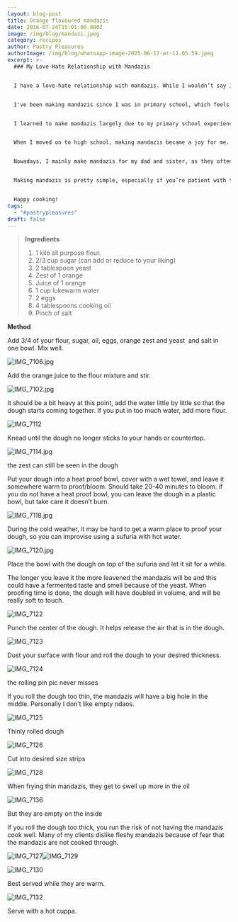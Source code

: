 ```yaml
---
layout: blog-post
title: Orange flavoured mandazis
date: 2016-07-24T15:01:00.000Z
image: /img/blog/mandazi.jpeg
category: recipes
author: Pastry Pleasures
authorImage: /img/blog/whatsapp-image-2025-06-17-at-11.05.59.jpeg
excerpt: >-
  ### My Love-Hate Relationship with Mandazis


  I have a love-hate relationship with mandazis. While I wouldn’t say I’m head over heels for them, I definitely can’t resist the temptation to stuff my face with these delightful treats!


  I've been making mandazis since I was in primary school, which feels like ages ago. I have fond memories of helping my mum cut them into fun shapes using everything from bottle tops to cups, just so we could enjoy eating them in different styles.


  I learned to make mandazis largely due to my primary school experience, where boys could be quite the bullies. If you were lucky enough to buy a mandazi at break time, it was a struggle to keep those hands at bay! 


  When I moved on to high school, making mandazis became a joy for me. For some reason, they held up as a tea-time snack for over two weeks! How that was possible, I have no clue—especially since there were no preservatives involved and I stored them in the same box as my soaps and shoe polish (don’t judge me; we did what we had to do to survive!).


  Nowadays, I mainly make mandazis for my dad and sister, as they often need a quick snack to take to work.


  Making mandazis is pretty simple, especially if you’re patient with the proofing and blooming time. 


  Happy cooking!
tags:
  - "#pastrypleasures"
draft: false
---
```


> **Ingredients**
>
> 1. 1 kilo all purpose flour.
> 2. 2/3 cup sugar (can add or reduce to your liking)
> 3. 2 tablespoon yeast
> 4. Zest of 1 orange
> 5. Juice of 1 orange
> 6. 1 cup lukewarm water
> 7. 2 eggs
> 8. 4 tablespoons cooking oil
> 9. Pinch of salt

**Method**

Add 3/4 of your flour, sugar, oil, eggs, orange zest and yeast  and salt in one bowl. Mix well.

![IMG_7106.jpg](https://pastrypleasures.wordpress.com/wp-content/uploads/2016/07/img_7106.jpg?w=750)

Add the orange juice to the flour mixture and stir.

![IMG_7102.jpg](https://pastrypleasures.wordpress.com/wp-content/uploads/2016/07/img_7102.jpg?w=750)

It should be a bit heavy at this point, add the water little by little so that the dough starts coming together. If you put in too much water, add more flour.

![IMG_7112](https://pastrypleasures.wordpress.com/wp-content/uploads/2016/07/img_7112.jpg?w=750)

Knead until the dough no longer sticks to your hands or countertop.

![IMG_7114.jpg](https://pastrypleasures.wordpress.com/wp-content/uploads/2016/07/img_7114.jpg?w=750)

the zest can still be seen in the dough

Put your dough into a heat proof bowl, cover with a wet towel, and leave it somewhere warm to proof/bloom. Should take 20-40 minutes to bloom. if you do not have a heat proof bowl, you can leave the dough in a plastic bowl, but take care it doesn’t burn.

![IMG_7118.jpg](https://pastrypleasures.wordpress.com/wp-content/uploads/2016/07/img_7118.jpg?w=750)

During the cold weather, it may be hard to get a warm place to proof your dough, so you can improvise using a sufuria with hot water.

![IMG_7120.jpg](https://pastrypleasures.wordpress.com/wp-content/uploads/2016/07/img_7120.jpg?w=750)

Place the bowl with the dough on top of the sufuria and let it sit for a while.

The longer you leave it the more leavened the mandazis will be and this could have a fermented taste and smell because of the yeast. When proofing time is done, the dough will have doubled in volume, and will be really soft to touch.

![IMG_7122](https://pastrypleasures.wordpress.com/wp-content/uploads/2016/07/img_7122.jpg?w=750)

Punch the center of the dough. It helps release the air that is in the dough.

![IMG_7123](https://pastrypleasures.wordpress.com/wp-content/uploads/2016/07/img_7123.jpg?w=750)

Dust your surface with flour and roll the dough to your desired thickness.

![IMG_7124](https://pastrypleasures.wordpress.com/wp-content/uploads/2016/07/img_7124.jpg?w=750)

the rolling pin pic never misses

If you roll the dough too thin, the mandazis will have a big hole in the middle. Personally I don’t like empty ndaos.

![IMG_7125](https://pastrypleasures.wordpress.com/wp-content/uploads/2016/07/img_7125.jpg?w=750)

Thinly rolled dough

![IMG_7126](https://pastrypleasures.wordpress.com/wp-content/uploads/2016/07/img_7126.jpg?w=750)

Cut into desired size strips

![IMG_7128](https://pastrypleasures.wordpress.com/wp-content/uploads/2016/07/img_7128.jpg?w=750)

When frying thin mandazis, they get to swell up more in the oil

![IMG_7136](https://pastrypleasures.wordpress.com/wp-content/uploads/2016/07/img_7136.jpg?w=750)

But they are empty on the inside

If you roll the dough too thick, you run the risk of not having the mandazis cook well. Many of my clients dislike fleshy mandazis because of fear that the mandazis are not cooked through.

![IMG_7127](https://pastrypleasures.wordpress.com/wp-content/uploads/2016/07/img_7127.jpg?w=750)![IMG_7129](https://pastrypleasures.wordpress.com/wp-content/uploads/2016/07/img_7129.jpg?w=750)

![IMG_7130](https://pastrypleasures.wordpress.com/wp-content/uploads/2016/07/img_7130.jpg?w=750)

Best served while they are warm.

![IMG_7132](https://pastrypleasures.wordpress.com/wp-content/uploads/2016/07/img_7132.jpg?w=750)

Serve with a hot cuppa.
